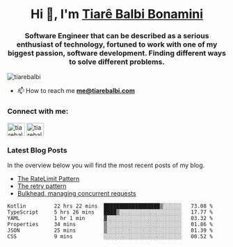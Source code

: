 

<h1 align="center">Hi 👋, I'm <a href="https://tiarebalbi.com?utm_source=github&utm_medium=profile&utm_campaign=github_profile">Tiarê Balbi Bonamini</a></h1>

<h3 align="center">Software Engineer that can be described as a serious enthusiast of technology, fortuned to work with one of my biggest passion, software development. Finding different ways to solve different problems.</h3>

<p align="left"> <img src="https://komarev.com/ghpvc/?username=tiarebalbi" alt="tiarebalbi" /> </p>

- 📫 How to reach me **me@tiarebalbi.com**

<p align="left">
<h3 align="left">Connect with me:</h3>
<a href="https://twitter.com/tiarebalbi" target="blank"><img align="center" src="https://cdn.jsdelivr.net/npm/simple-icons@3.0.1/icons/twitter.svg" alt="tiarebalbi" height="30" width="40" /></a>
<a href="https://instagram.com/tiarebalbi" target="blank"><img align="center" src="https://cdn.jsdelivr.net/npm/simple-icons@3.0.1/icons/instagram.svg" alt="tiarebalbi" height="30" width="40" /></a>
</p>

### Latest Blog Posts

In the overview below you will find the most recent posts of my blog.

* [The RateLimit Pattern](https://tiarebalbi.com/article/week-4-the-rate-limit-pattern?utm_source=github&utm_medium=profile&utm_campaign=github_profile)
* [The retry pattern](https://tiarebalbi.com/article/week-3-the-retry-pattern?utm_source=github&utm_medium=profile&utm_campaign=github_profile)
* [Bulkhead, managing concurrent requests](https://tiarebalbi.com/article/week-2-bulkhead-managing-concurrent-requests?utm_source=github&utm_medium=profile&utm_campaign=github_profile)

<!--START_SECTION:waka-->

```text
Kotlin         22 hrs 22 mins  ██████████████████▒░░░░░░   73.08 %
TypeScript     5 hrs 26 mins   ████▒░░░░░░░░░░░░░░░░░░░░   17.77 %
YAML           1 hr 1 min      ▓░░░░░░░░░░░░░░░░░░░░░░░░   03.32 %
Properties     34 mins         ▒░░░░░░░░░░░░░░░░░░░░░░░░   01.86 %
JSON           25 mins         ▒░░░░░░░░░░░░░░░░░░░░░░░░   01.39 %
CSS            9 mins          ░░░░░░░░░░░░░░░░░░░░░░░░░   00.52 %
```

<!--END_SECTION:waka-->

